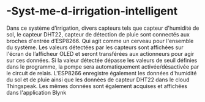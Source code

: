# -Syst-me-d-irrigation-intelligent
Dans ce système d’irrigation, divers capteurs tels que capteur d'humidité de
sol, le capteur DHT22, capteur de détection de pluie sont connectés aux
broches d'entrée d’ESP8266. Qui agit comme un cerveau pour l'ensemble du
système. Les valeurs détectées par les capteurs sont affichées sur l'écran de
l’afficheur OLED et seront transférées aux actionneurs pour agir sur ces
données. Si la valeur détectée dépasse les valeurs de seuil définies dans le
programme, la pompe sera automatiquement activée/désactivée par le circuit
de relais. L'ESP8266 enregistre également les données d'humidité du sol et
de pluie ainsi que les données de capteur DHT22 dans le cloud Thingspeak.
Les mêmes données sont également acquises et affichées dans l'application
Blynk

